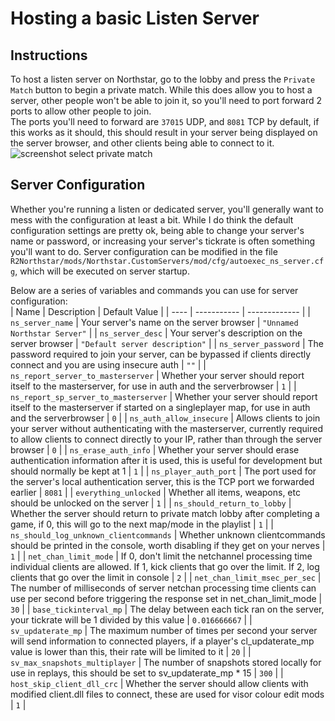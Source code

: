 # Hosting a basic Listen Server

## Instructions

To host a listen server on Northstar, go to the lobby and press the `Private Match` button to begin a private match.
While this does allow you to host a server, other people won't be able to join it, so you'll need to port forward 2 ports to allow other people to join.\
The ports you'll need to forward are `37015` UDP, and `8081` TCP by default, if this works as it should, this should result in your server being displayed on the server browser, and other clients being able to connect to it.\
![screenshot select private match](https://raw.githubusercontent.com/R2Northstar/Northstar/main/wiki/lobbyprivatematch.png)

## Server Configuration
Whether you're running a listen or dedicated server, you'll generally want to mess with the configuration at least a bit. While I do think the default configuration settings are pretty ok, being able to change your server's name or password, or increasing your server's tickrate is often something you'll want to do. Server configuration can be modified in the file `R2Northstar/mods/Northstar.CustomServers/mod/cfg/autoexec_ns_server.cfg`, which will be executed on server startup.

Below are a series of variables and commands you can use for server configuration:\
| Name | Description | Default Value |
| ---- | ----------- | ------------- |
| `ns_server_name` | Your server's name on the server browser | `"Unnamed Northstar Server"` |
| `ns_server_desc` | Your server's description on the server browser | `"Default server description"` |
| `ns_server_password` | The password required to join your server, can be bypassed if clients directly connect and you are using insecure auth | `""` |
| `ns_report_server_to_masterserver` | Whether your server should report itself to the masterserver, for use in auth and the serverbrowser | `1` |
| `ns_report_sp_server_to_masterserver` | Whether your server should report itself to the masterserver if started on a singleplayer map, for use in auth and the serverbrowser | `0` |
| `ns_auth_allow_insecure` | Allows clients to join your server without authenticating with the masterserver, currently required to allow clients to connect directly to your IP, rather than through the server browser | `0` |
| `ns_erase_auth_info` | Whether your server should erase authentication information after it is used, this is useful for development but should normally be kept at 1 | `1` |
| `ns_player_auth_port` | The port used for the server's local authentication server, this is the TCP port we forwarded earlier | `8081` |
| `everything_unlocked` | Whether all items, weapons, etc should be unlocked on the server | `1` |
| `ns_should_return_to_lobby` | Whether the server should return to private match lobby after completing a game, if 0, this will go to the next map/mode in the playlist | `1` |
| `ns_should_log_unknown_clientcommands` | Whether unknown clientcommands should be printed in the console, worth disabling if they get on your nerves | `1` |
| `net_chan_limit_mode` | If 0, don't limit the netchannel processing time individual clients are allowed. If 1, kick clients that go over the limit. If 2, log clients that go over the limit in console | `2` |
| `net_chan_limit_msec_per_sec` | The number of milliseconds of server netchan processing time clients can use per second before triggering the response set in net_chan_limit_mode | `30` |
| `base_tickinterval_mp` | The delay between each tick ran on the server, your tickrate will be 1 divided by this value | `0.016666667` |
| `sv_updaterate_mp` | The maximum number of times per second your server will send information to connected players, if a player's cl_updaterate_mp value is lower than this, their rate will be limited to it | `20` |
| `sv_max_snapshots_multiplayer` | The number of snapshots stored locally for use in replays, this should be set to sv_updaterate_mp * 15 | `300` |
| `host_skip_client_dll_crc` | Whether the server should allow clients with modified client.dll files to connect, these are used for visor colour edit mods | `1` |
